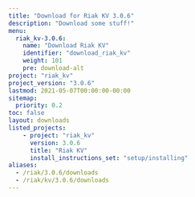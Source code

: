 ```yaml
---
title: "Download for Riak KV 3.0.6"
description: "Download some stuff!"
menu:
  riak_kv-3.0.6:
    name: "Download Riak KV"
    identifier: "download_riak_kv"
    weight: 101
    pre: download-alt
project: "riak_kv"
project_version: "3.0.6"
lastmod: 2021-05-07T00:00:00-00:00
sitemap:
  priority: 0.2
toc: false
layout: downloads
listed_projects:
    - project: "riak_kv"
      version: 3.0.6
      title: "Riak KV"
      install_instructions_set: "setup/installing"
aliases:
  - /riak/3.0.6/downloads
  - /riak/kv/3.0.6/downloads
---
```


